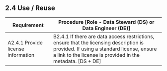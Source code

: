 **2.4 Use / Reuse**
-------------------

| **Requirement**                    | **Procedure** \[Role - Data Steward (DS) or Data Engineer (DE)\]                                                                                                                                    |
|------------------------------------|-----------------------------------------------------------------------------------------------------------------------------------------------------------------------------------------------------|
| A2.4.1 Provide license information | B2.4.1 If there are data access restrictions, ensure that the licensing description is provided. If using a standard license, ensure a link to the license is provided in the metadata. \[DS + DE\] |
